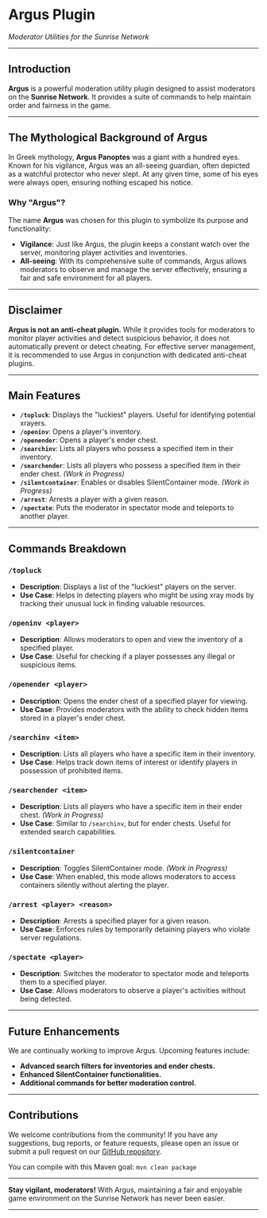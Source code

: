# Argus Plugin

*Moderator Utilities for the Sunrise Network*

---

## Introduction

**Argus** is a powerful moderation utility plugin designed to assist moderators on the **Sunrise Network**. It provides a suite of commands to help maintain order and fairness in the game.

---

## The Mythological Background of Argus

In Greek mythology, **Argus Panoptes** was a giant with a hundred eyes. Known for his vigilance, Argus was an all-seeing guardian, often depicted as a watchful protector who never slept. At any given time, some of his eyes were always open, ensuring nothing escaped his notice.

### Why "Argus"?

The name **Argus** was chosen for this plugin to symbolize its purpose and functionality:
- **Vigilance**: Just like Argus, the plugin keeps a constant watch over the server, monitoring player activities and inventories.
- **All-seeing**: With its comprehensive suite of commands, Argus allows moderators to observe and manage the server effectively, ensuring a fair and safe environment for all players.

---

## Disclaimer

**Argus is not an anti-cheat plugin.** While it provides tools for moderators to monitor player activities and detect suspicious behavior, it does not automatically prevent or detect cheating. For effective server management, it is recommended to use Argus in conjunction with dedicated anti-cheat plugins.

---

## Main Features

- **`/topluck`**: Displays the "luckiest" players. Useful for identifying potential xrayers.
- **`/openinv`**: Opens a player's inventory.
- **`/openender`**: Opens a player's ender chest.
- **`/searchinv`**: Lists all players who possess a specified item in their inventory.
- **`/searchender`**: Lists all players who possess a specified item in their ender chest. *(Work in Progress)*
- **`/silentcontainer`**: Enables or disables SilentContainer mode. *(Work in Progress)*
- **`/arrest`**: Arrests a player with a given reason.
- **`/spectate`**: Puts the moderator in spectator mode and teleports to another player.

---

## Commands Breakdown

### `/topluck`

- **Description**: Displays a list of the "luckiest" players on the server.
- **Use Case**: Helps in detecting players who might be using xray mods by tracking their unusual luck in finding valuable resources.

### `/openinv <player>`

- **Description**: Allows moderators to open and view the inventory of a specified player.
- **Use Case**: Useful for checking if a player possesses any illegal or suspicious items.

### `/openender <player>`

- **Description**: Opens the ender chest of a specified player for viewing.
- **Use Case**: Provides moderators with the ability to check hidden items stored in a player's ender chest.

### `/searchinv <item>`

- **Description**: Lists all players who have a specific item in their inventory.
- **Use Case**: Helps track down items of interest or identify players in possession of prohibited items.

### `/searchender <item>`

- **Description**: Lists all players who have a specific item in their ender chest. *(Work in Progress)*
- **Use Case**: Similar to `/searchinv`, but for ender chests. Useful for extended search capabilities.

### `/silentcontainer`

- **Description**: Toggles SilentContainer mode. *(Work in Progress)*
- **Use Case**: When enabled, this mode allows moderators to access containers silently without alerting the player.

### `/arrest <player> <reason>`

- **Description**: Arrests a specified player for a given reason.
- **Use Case**: Enforces rules by temporarily detaining players who violate server regulations.

### `/spectate <player>`

- **Description**: Switches the moderator to spectator mode and teleports them to a specified player.
- **Use Case**: Allows moderators to observe a player's activities without being detected.

---

## Future Enhancements

We are continually working to improve Argus. Upcoming features include:

- **Advanced search filters for inventories and ender chests.**
- **Enhanced SilentContainer functionalities.**
- **Additional commands for better moderation control.**

---

## Contributions

We welcome contributions from the community! If you have any suggestions, bug reports, or feature requests, please open an issue or submit a pull request on our [GitHub repository](#).

You can compile with this Maven goal: `mvn clean package`

---

**Stay vigilant, moderators!** With Argus, maintaining a fair and enjoyable game environment on the Sunrise Network has never been easier.

---
